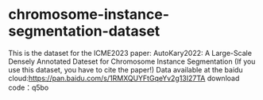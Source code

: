 # chromosome-instance-segmentation-dataset
This is the dataset for the ICME2023 paper: AutoKary2022: A Large-Scale Densely Annotated Dateset for Chromosome Instance Segmentation (If you use this dataset, you have to cite the paper!)
Data available at the baidu cloud:https://pan.baidu.com/s/1RMXQUYFtGqeYv2g13I27TA 
download code：q5bo 

